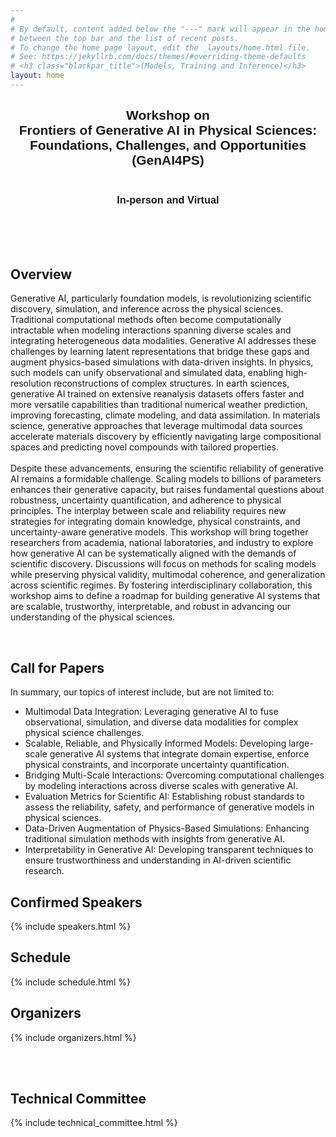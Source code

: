 ```yaml
---
#
# By default, content added below the "---" mark will appear in the home page
# between the top bar and the list of recent posts.
# To change the home page layout, edit the _layouts/home.html file.
# See: https://jekyllrb.com/docs/themes/#overriding-theme-defaults
# <h3 class="blackpar_title">(Models, Training and Inference)</h3>
layout: home
---
```

<div style="font-family: 'Source Sans Pro', sans-serif; background: url('/images/banner_no_text.png') no-repeat; background-size: cover; user-select: none;">
	<center>
		<h2 class="blackpar_title" >Workshop on<br>Frontiers of Generative AI in Physical Sciences: Foundations, Challenges, and Opportunities (GenAI4PS)</h2>
		<h3 class="blackpar_title"> <br> <b>In-person</b>  and <b>Virtual</b> </h3>
	</center>
</div>
<br>
<!-- <div class="alert alert-danger" role="alert">
	<center>
		<i class="bi bi-info-circle"></i>
		<br>
		<b>The latest version of the worshop (NeurIPS ENLSP 2024) is out, you can check it on the new <a href="https://neurips2024-enlsp.github.io/">website</a>.</b>
	</center>
</div> -->
<br>
<!-- <p>
The second version of the Efficient Natural Language and Speech Processing (ENLSP-II) workshop focuses on fundamental and challenging problems to make natural language and speech processing (especially pre-trained models) more efficient in terms of <b>Data, Model, Training, and Inference</b>. The workshop program offers an interactive platform for gathering different experts and talents from academia and industry through invited talks, panel discussion, paper submissions, reviews, interactive posters, oral presentations and a mentorship program. This will be a unique opportunity to address the efficiency issues of current models, build connections, exchange ideas and brainstorm solutions, and foster future collaborations. The topics of this workshop can be of interest for people working on general machine learning, deep learning, optimization, theory and NLP & Speech applications.
</p> -->

<br>

<!--
<div class="alert alert-danger" role="alert">
  <h4>Mentoring sessions announcement</h4>
  <p>
  The deadline for submitting papers to our second version of the Efficient Natural Language and Speech Processing (ENLSP-II) workshop is 25th of September. For that we will be scheduling two mentioring online sessions to answer your questions. Please join us:
  <br>
  <ul>
	<li>Tuesday the 6th of September 2022 from 10PM to 11PM (UTC-04:00)</li>
	<li>Wednesday the 7th of September 2022 from 9AM to 10AM (UTC-04:00)</li>
	<li>Tuesday the 13th of September 2022 from 10PM to 11PM (UTC-04:00): <a href="https://welink.zhumu.com/j/134854021">link</a></li>
	<li>Wednesday the 14th of September 2022 from 9AM to 10AM (UTC-04:00): <a href="https://welink.zhumu.com/j/130263276">link</a></li>
  </ul>
  </p>
</div>

<br>
-->

<h2 class="blackpar_title" id="overview">Overview</h2>
<p>
Generative AI, particularly foundation models, is revolutionizing scientific discovery, simulation, and inference across the physical sciences. Traditional computational methods often become computationally intractable when modeling interactions spanning diverse scales and integrating heterogeneous data modalities. Generative AI addresses these challenges by learning latent representations that bridge these gaps and augment physics-based simulations with data-driven insights. In physics, such models can unify observational and simulated data, enabling high-resolution reconstructions of complex structures. In earth sciences, generative AI trained on extensive reanalysis datasets offers faster and more versatile capabilities than traditional numerical weather prediction, improving forecasting, climate modeling, and data assimilation. In materials science, generative approaches that leverage multimodal data sources accelerate materials discovery by efficiently navigating large compositional spaces and predicting novel compounds with tailored properties.
<br><br>
Despite these advancements, ensuring the scientific reliability of generative AI remains a formidable challenge. Scaling models to billions of parameters enhances their generative capacity, but raises fundamental questions about robustness, uncertainty quantification, and adherence to physical principles. The interplay between scale and reliability requires new strategies for integrating domain knowledge, physical constraints, and uncertainty-aware generative models. This workshop will bring together researchers from academia, national laboratories, and industry to explore how generative AI can be systematically aligned with the demands of scientific discovery. Discussions will focus on methods for scaling models while preserving physical validity, multimodal coherence, and generalization across scientific regimes. By fostering interdisciplinary collaboration, this workshop aims to define a roadmap for building generative AI systems that are scalable, trustworthy, interpretable, and robust in advancing our understanding of the physical sciences.
</p>
<br>
<!-- Call for Papers -->
<h2 class="blackpar_title" id="call_for_papers">Call for Papers</h2>
In summary, our topics of interest include, but are not limited to:
<br>
<ul>
	<li>Multimodal Data Integration: Leveraging generative AI to fuse observational, simulation, and diverse data modalities for complex physical science challenges.</li>
    <li>Scalable, Reliable, and Physically Informed Models: Developing large-scale generative AI systems that integrate domain expertise, enforce physical constraints, and incorporate uncertainty quantification.</li>
	<li>Bridging Multi-Scale Interactions: Overcoming computational challenges by modeling interactions across diverse scales with generative AI.</li>
	<li>Evaluation Metrics for Scientific AI: Establishing robust standards to assess the reliability, safety, and performance of generative models in physical sciences.</li>
	<li>Data-Driven Augmentation of Physics-Based Simulations: Enhancing traditional simulation methods with insights from generative AI.</li>
	<li>Interpretability in Generative AI: Developing transparent techniques to ensure trustworthiness and understanding in AI-driven scientific research.</li>
</ul>


<!--Confirmed Speakers-->
<h2 class="blackpar_title" id="speakers">Confirmed Speakers</h2>
<p>
{% include speakers.html %}
</p>


<!-- <h2 class="blackpar_title" id="speakers">Industrial Panelists</h2>
<p>
{% include panelists.html %}
</p> -->

<!-- Schedule -->
<h2 class="blackpar_title" id="schedule">Schedule</h2>
<p>
{% include schedule.html %}
</p>

<!-- Organizers -->
<h2 class="blackpar_title" id="organizers">Organizers</h2>
<p>
{% include organizers.html %}
</p>

<!-- <h2 class="blackpar_title" id="Organizers">Volunteers</h2>
<div class="row_perso">
	<div class="card_perso column_perso justify-content-center" style="margin-left:24%;">
	  <img src="/images/khalil_bibi.png" alt="Khalil Bibi" class="img_card_perso">
	  <div class="container_perso" >
		<center>
		<h6>
			<b>Khalil Bibi</b>
			<br>
			Huawei Noah's Ark Lab
		</h6>
		</center>
	  </div>
	</div>
	<div class="card_perso column_perso">
	  <img src="/images/Soheila.png" alt="Soheila Samiee" class="img_card_perso">
	  <div class="container_perso">
		<center>
		<h6>
			<b>Soheila Samiee</b>
			<br>
			BASF
		</h6>
		</center>
	  </div>
	</div>
</div> -->


<br><br>

<!-- Technical Committee -->
<h2 class="blackpar_title" id="technical_committee">Technical Committee</h2>
<p>
{% include technical_committee.html %}
</p>
<br><br>

<!-- <h2 class="blackpar_title">Platinium Sponsor</h2>
<div class="row">
	<div class="col">
		<center>
			<img src="/images/huawei_logo.png">
		</center>
	</div>
	<div class="col">
		<center>
			<img src="/images/noahs_ark_lab_logo.png" width="250px">
		</center>
	</div>
</div>

<h2 class="blackpar_title">Gold Sponsor</h2>
<div class="row">
	<div class="col">
		<center>
			<img src="/images/BASF_logo.png" width="250px">
		</center>
	</div>
	<div class="col">
		<center>
			<img src="/images/rbc_logo.svg" width="250px">
		</center>
	</div>
</div> -->

